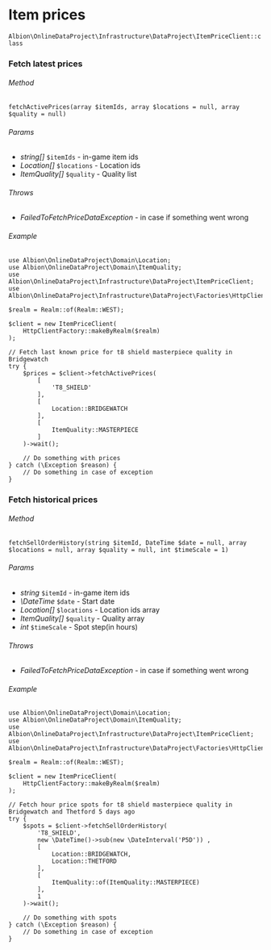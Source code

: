 # Item prices

`Albion\OnlineDataProject\Infrastructure\DataProject\ItemPriceClient::class`  

### Fetch latest prices

###### Method
`fetchActivePrices(array $itemIds, array $locations = null, array $quality = null)`

###### Params
* _string[]_ `$itemIds` - in-game item ids
* _Location[]_ `$locations` - Location ids
* _ItemQuality[]_ `$quality` - Quality list 

###### Throws
 * _FailedToFetchPriceDataException_ - in case if something went wrong

###### Example

```
use Albion\OnlineDataProject\Domain\Location;
use Albion\OnlineDataProject\Domain\ItemQuality;
use Albion\OnlineDataProject\Infrastructure\DataProject\ItemPriceClient;
use Albion\OnlineDataProject\Infrastructure\DataProject\Factories\HttpClientFactory;
 
$realm = Realm::of(Realm::WEST); 

$client = new ItemPriceClient(
    HttpClientFactory::makeByRealm($realm)
);

// Fetch last known price for t8 shield masterpiece quality in Bridgewatch
try {
    $prices = $client->fetchActivePrices(
        [
            'T8_SHIELD'
        ], 
        [
            Location::BRIDGEWATCH
        ],
        [
            ItemQuality::MASTERPIECE
        ]
    )->wait();

    // Do something with prices
} catch (\Exception $reason) {
    // Do something in case of exception
}
```

### Fetch historical prices

###### Method
`fetchSellOrderHistory(string $itemId, DateTime $date = null, array $locations = null, array $quality = null, int $timeScale = 1)`

###### Params
* _string_ `$itemId` - in-game item ids
* _\DateTime_ `$date` - Start date
* _Location[]_ `$locations` - Location ids array
* _ItemQuality[]_ `$quality` - Quality array
* _int_ `$timeScale` - Spot step(in hours)

###### Throws
 * _FailedToFetchPriceDataException_ - in case if something went wrong

###### Example

```
use Albion\OnlineDataProject\Domain\Location;
use Albion\OnlineDataProject\Domain\ItemQuality;
use Albion\OnlineDataProject\Infrastructure\DataProject\ItemPriceClient;
use Albion\OnlineDataProject\Infrastructure\DataProject\Factories\HttpClientFactory;
 
$realm = Realm::of(Realm::WEST); 

$client = new ItemPriceClient(
    HttpClientFactory::makeByRealm($realm)
);

// Fetch hour price spots for t8 shield masterpiece quality in Bridgewatch and Thetford 5 days ago
try {
    $spots = $client->fetchSellOrderHistory(
        'T8_SHIELD',
        new \DateTime()->sub(new \DateInterval('P5D')) ,
        [
            Location::BRIDGEWATCH,
            Location::THETFORD
        ],
        [
            ItemQuality::of(ItemQuality::MASTERPIECE)
        ],
        1
    )->wait();

    // Do something with spots
} catch (\Exception $reason) {
    // Do something in case of exception
}
```